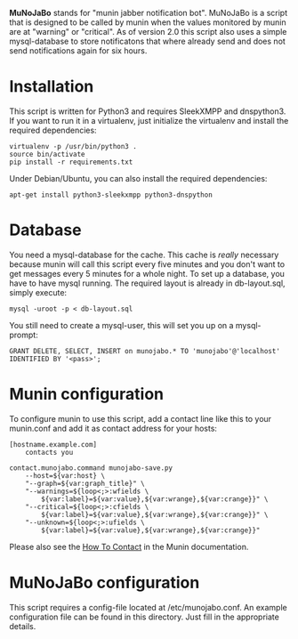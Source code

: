 **MuNoJaBo** stands for "munin jabber notification bot". MuNoJaBo is a script
that is designed to be called by munin when the values monitored by munin
are at "warning" or "critical". As of version 2.0 this script also uses a simple
mysql-database to store notificatons that where already send and does not send
notifications again for six hours.

Installation
============

This script is written for Python3 and requires SleekXMPP and dnspython3. If
you want to run it in a virtualenv, just initialize the virtualenv and install
the required dependencies:

```
virtualenv -p /usr/bin/python3 .
source bin/activate
pip install -r requirements.txt
```

Under Debian/Ubuntu, you can also install the required dependencies:

```
apt-get install python3-sleekxmpp python3-dnspython
```

Database
========

You need a mysql-database for the cache. This cache is *really* necessary
because munin will call this script every five minutes and you don't want to get
messages every 5 minutes for a whole night. To set up a database, you have to 
have mysql running. The required layout is already in db-layout.sql, simply
execute:

```
mysql -uroot -p < db-layout.sql
```

You still need to create a mysql-user, this will set you up on a mysql-prompt:

```
GRANT DELETE, SELECT, INSERT on munojabo.* TO 'munojabo'@'localhost' IDENTIFIED BY '<pass>';
```

Munin configuration
===================

To configure munin to use this script, add a contact line like this to your
munin.conf and add it as contact address for your hosts:

```
[hostname.example.com]
    contacts you

contact.munojabo.command munojabo-save.py 
    --host=${var:host} \
	"--graph=${var:graph_title}" \
	"--warnings=${loop<;>:wfields \
		${var:label}=${var:value},${var:wrange},${var:crange}}" \
	"--critical=${loop<;>:cfields \
		${var:label}=${var:value},${var:wrange},${var:crange}}" \
	"--unknown=${loop<;>:ufields \
		${var:label}=${var:value},${var:wrange},${var:crange}}"
```

Please also see the 
[How To Contact](http://munin.projects.linpro.no/wiki/HowToContact)
in the Munin documentation.

MuNoJaBo configuration
======================

This script requires a config-file located at /etc/munojabo.conf. An example
configuration file can be found in this directory. Just fill in the appropriate
details.
